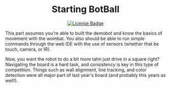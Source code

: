 <h1 align="center">Starting BotBall</h1>
<div align="center">

<a href="https://github.com/Steam09/SpringBotBall25/blob/master/LICENSE"><img src="https://img.shields.io/github/license/Steam09/SpringBotBall25?color=2b9348" alt="License Badge"/></a>
</div>

This part assumes you're able to built the demobot and know the basics of movement with the wombat. You also should be able to run simple commands through the web IDE with the use of sensors (whether that be touch, camera, or IR). 

Now, you want the robot to do a bit more tahn just drive in a square right? Navigating the board is a hard task, and consistency is key in this type of competition. Things such as wall alignment, line tracking, and color detection were all major part of last year's board (and probably this years as well!). 


